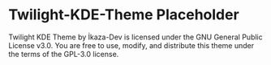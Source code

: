 # Twilight-KDE-Theme Placeholder
Twilight KDE Theme by İkaza-Dev is licensed under the GNU General Public License v3.0.
You are free to use, modify, and distribute this theme under the terms of the GPL-3.0 license.
